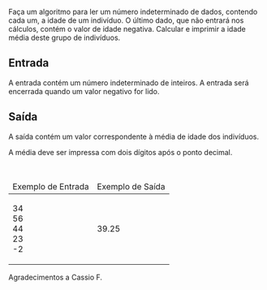 <div>
<div>
<p>Faça um algoritmo para ler um número indeterminado de dados, contendo cada um, a idade de um indivíduo. O último dado, que não entrará nos cálculos, contém o valor de idade negativa. Calcular e imprimir a idade média deste grupo de indivíduos.</p>
</div>

<h2>Entrada</h2>

<div>
<p>A entrada contém um número indeterminado de inteiros. A entrada será encerrada quando um valor negativo for lido.</p>
</div>

<h2>Saída</h2>

<div>
<p>A saída contém um valor correspondente à média de idade dos indivíduos.</p>

<p>A média deve ser impressa com dois dígitos após o ponto decimal.</p>
</div>

<div>&nbsp;</div>

<table>
	<thead>
		<tr>
			<td>Exemplo de Entrada</td>
			<td>Exemplo de Saída</td>
		</tr>
	</thead>
	<tbody>
		<tr>
			<td>
			<p>34<br>
			56<br>
			44<br>
			23<br>
			-2</p>
			</td>
			<td>
			<p>39.25</p>
			</td>
		</tr>
	</tbody>
</table>

<p>Agradecimentos a Cassio F.</p>
</div>